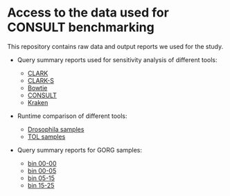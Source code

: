 # Access to the data used for CONSULT benchmarking

This repository contains raw data and output reports we used for the study.

* Query summary reports used for sensitivity analysis of different tools:
    - [CLARK](https://github.com/noraracht/lsh_raw_data/tree/main/tool_comparison/result_clark_ToL_all_df_10Mqueries_10470fna)
    - [CLARK-S](https://github.com/noraracht/lsh_raw_data/tree/main/tool_comparison/result_clark_S_ToL_all_df_10Mqueries)
    - [Bowtie](https://github.com/noraracht/lsh_raw_data/tree/main/tool_comparison/result_bowtie_ToL_all_df_10Mqueries_stats)
    - [CONSULT](https://github.com/noraracht/lsh_raw_data/tree/main/tool_comparison/report_consult_tol_10Mqueries)
    - [Kraken](https://github.com/noraracht/lsh_raw_data/tree/main/tool_comparison/report_kraken_ToL_noViral_all_k35l31s7_unmasked_0.0_query10M)


* Runtime comparison of different tools:
    - [Drosophila samples](https://github.com/noraracht/lsh_raw_data/tree/main/runtime/dros_queries)
    - [TOL samples](https://github.com/noraracht/lsh_raw_data/tree/main/runtime/tol_queries)


* Query summary reports for GORG samples:
    - [bin 00-00](https://drive.google.com/file/d/1SBa9yRFuZqo1EdneLwl4E4N2Dju8d8jT/view?usp=sharing)
    - [bin 00-05](https://drive.google.com/file/d/1KSVb4cUniOavCVKEsiekOkBfDZqrfIuW/view?usp=sharing)
    - [bin 05-15](https://drive.google.com/file/d/1F2xo9C1KK7dNxlBvpgDOYPtN7wYnO8ih/view?usp=sharing)
    - [bin 15-25](https://drive.google.com/file/d/1gEsUUhXMZmwibN4JFod2YArOVDisrJzH/view?usp=sharing)


<!--* Query summary reports and distance matrices used for simulation experiment with overlapping contaminants:
    - [Dros_contam_overlap_k35_conf0.0.zip](https://github.com/noraracht/kraken_raw_data/blob/master/Dros_contam_overlap_k35_conf0.0.zip)-->
